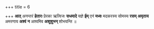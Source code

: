 +++
title = 6

+++
**आत्** अनन्तरं **हेतारः** प्रेरका ऋत्विजः **सधमादे** यज्ञे **ईम्** एनं **मध्वः** मदकरस्य सोमस्य **रसम्** **अमृताय** अमरणाय **अश्वं** **न** अश्वमिव **अशूशुभन्** शोभयन्ति ॥